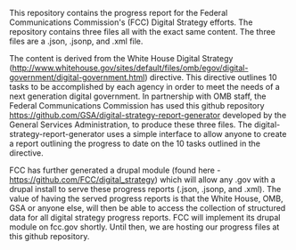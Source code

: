 This repository contains the progress report for the Federal Communications Commission's (FCC) Digital Strategy efforts. The repository contains three files all with the exact same content.  The three files are a .json, .jsonp, and .xml file.  

The content is derived from the White House Digital Strategy (http://www.whitehouse.gov/sites/default/files/omb/egov/digital-government/digital-government.html) directive.  This directive outlines 10 tasks to be accomplished by each agency in order to meet the needs of a next generation digital government.  In partnership with OMB staff, the Federal Communications Commission has used this github repository https://github.com/GSA/digital-strategy-report-generator developed by the General Services Administration, to produce these three files.  The digital-strategy-report-generator uses a simple interface to allow anyone to create a report outlining the progress to date on the 10 tasks outlined in the directive.

FCC has further generated a drupal module (found here - https://github.com/FCC/digital_strategy) which will allow any .gov with a drupal install to serve these progress reports (.json, .jsonp, and .xml).  The value of having the served progress reports is that the White House, OMB, GSA or anyone else, will then be able to access the collection of structured data for all digital strategy progress reports.  FCC will implement its drupal module on fcc.gov shortly.  Until then, we are hosting our progress files at this github repository.